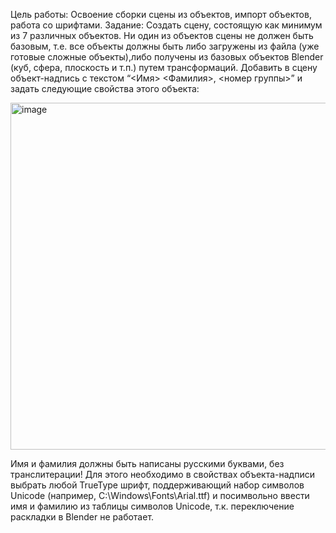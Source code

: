 Цель работы:
Освоение сборки сцены из объектов, импорт объектов, работа со шрифтами.
Задание:
Создать сцену, состоящую как минимум из 7 различных объектов. Ни один из объектов
сцены не должен быть базовым, т.е. все объекты должны быть либо загружены из файла
(уже готовые сложные объекты),либо получены из базовых объектов Blender (куб, сфера,
плоскость и т.п.) путем трансформаций. Добавить в сцену объект-надпись с текстом
“<Имя> <Фамилия>, <номер группы>” и задать следующие свойства этого объекта:

<img width="555" alt="image" src="https://github.com/user-attachments/assets/d2d9ebc6-4c25-4f45-aa71-a7762e8ca09b">

Имя и фамилия должны быть написаны русскими буквами, без транслитерации! Для
этого необходимо в свойствах объекта-надписи выбрать любой TrueType шрифт,
поддерживающий набор символов Unicode (например, С:\Windows\Fonts\Arial.ttf) и
посимвольно ввести имя и фамилию из таблицы символов Unicode, т.к. переключение
раскладки в Blender не работает.
